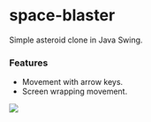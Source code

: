 # space-blaster
Simple asteroid clone in Java Swing.
### Features
* Movement with arrow keys.
* Screen wrapping movement.

<img src="https://drive.google.com/uc?export=view&id=0B08a7Svrz1BpUmR2SGtqekJrSTg" />
